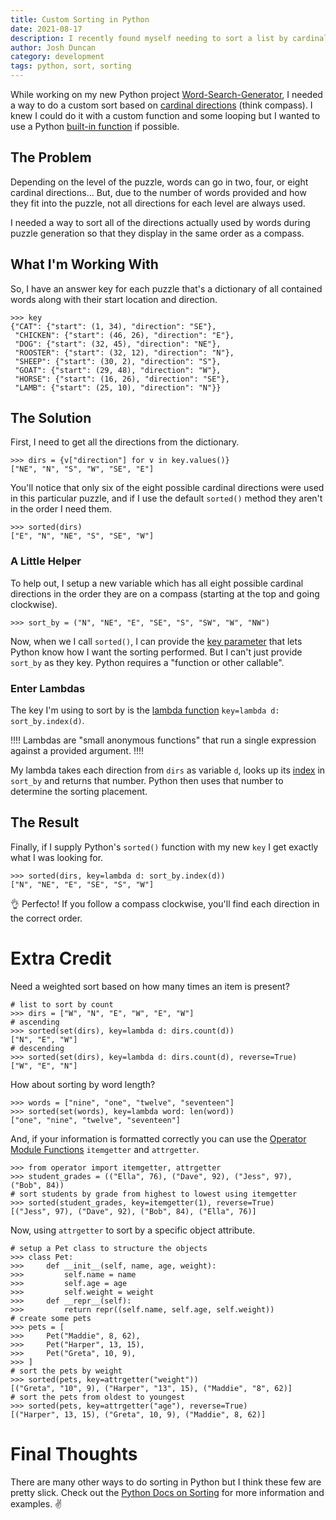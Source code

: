 ```yaml
---
title: Custom Sorting in Python
date: 2021-08-17
description: I recently found myself needing to sort a list by cardinal directions. Here's a super simple solution to do custom sorting in Python.
author: Josh Duncan
category: development
tags: python, sort, sorting
---
```


While working on my new Python project [Word-Search-Generator](https://github.com/joshbduncan/word-search-generator), I needed a way to do a custom sort based on [cardinal directions](https://en.wikipedia.org/wiki/cardinal_direction) (think compass). I knew I could do it with a custom function and some looping but I wanted to use a Python [built-in function](https://docs.python.org/3/library/functions.html#built-in-functions) if possible.

## The Problem

Depending on the level of the puzzle, words can go in two, four, or eight cardinal directions... But, due to the number of words provided and how they fit into the puzzle, not all directions for each level are always used.

I needed a way to sort all of the directions actually used by words during puzzle generation so that they display in the same order as a compass.

## What I'm Working With

So, I have an answer key for each puzzle that's a dictionary of all contained words along with their start location and direction.

```pycon
>>> key
{"CAT": {"start": (1, 34), "direction": "SE"},
 "CHICKEN": {"start": (46, 26), "direction": "E"},
 "DOG": {"start": (32, 45), "direction": "NE"},
 "ROOSTER": {"start": (32, 12), "direction": "N"},
 "SHEEP": {"start": (30, 2), "direction": "S"},
 "GOAT": {"start": (29, 48), "direction": "W"},
 "HORSE": {"start": (16, 26), "direction": "SE"},
 "LAMB": {"start": (25, 10), "direction": "N"}}
```

## The Solution

First, I need to get all the directions from the dictionary.

```pycon
>>> dirs = {v["direction"] for v in key.values()}
["NE", "N", "S", "W", "SE", "E"]
```

You'll notice that only six of the eight possible cardinal directions were used in this particular puzzle, and if I use the default `sorted()` method they aren't in the order I need them.

```pycon
>>> sorted(dirs)
["E", "N", "NE", "S", "SE", "W"]
```

### A Little Helper

To help out, I setup a new variable which has all eight possible cardinal directions in the order they are on a compass (starting at the top and going clockwise).

```pycon
>>> sort_by = ("N", "NE", "E", "SE", "S", "SW", "W", "NW")
```

Now, when we I call `sorted()`, I can provide the [key parameter](https://docs.python.org/3/howto/sorting.html#key-functions) that lets Python know how I want the sorting performed. But I can't just provide `sort_by` as they key. Python requires a "function or other callable".

### Enter Lambdas

The key I'm using to sort by is the [lambda function](https://docs.python.org/3/tutorial/controlflow.html#lambda-expressions) `key=lambda d: sort_by.index(d)`.

!!!!
Lambdas are "small anonymous functions" that run a single expression against a provided argument.
!!!!


My lambda takes each direction from `dirs` as variable `d`, looks up its [index](https://docs.python.org/3/tutorial/datastructures.html#data-structures) in `sort_by` and returns that number. Python then uses that number to determine the sorting placement.

## The Result

Finally, if I supply Python's `sorted()` function with my new `key` I get exactly what I was looking for.

```pycon
>>> sorted(dirs, key=lambda d: sort_by.index(d))
["N", "NE", "E", "SE", "S", "W"]
```

👌 Perfecto! If you follow a compass clockwise, you'll find each direction in the correct order.

# Extra Credit

Need a weighted sort based on how many times an item is present?

```pycon
# list to sort by count
>>> dirs = ["W", "N", "E", "W", "E", "W"]
# ascending
>>> sorted(set(dirs), key=lambda d: dirs.count(d))
["N", "E", "W"]
# descending
>>> sorted(set(dirs), key=lambda d: dirs.count(d), reverse=True)
["W", "E", "N"]
```

How about sorting by word length?

```pycon
>>> words = ["nine", "one", "twelve", "seventeen"]
>>> sorted(set(words), key=lambda word: len(word))
["one", "nine", "twelve", "seventeen"]
```

And, if your information is formatted correctly you can use the [Operator Module Functions](https://docs.python.org/3/howto/sorting.html#operator-module-functions) `itemgetter` and `attrgetter`.

```pycon
>>> from operator import itemgetter, attrgetter
>>> student_grades = (("Ella", 76), ("Dave", 92), ("Jess", 97), ("Bob", 84))
# sort students by grade from highest to lowest using itemgetter
>>> sorted(student_grades, key=itemgetter(1), reverse=True)
[("Jess", 97), ("Dave", 92), ("Bob", 84), ("Ella", 76)]
```

Now, using `attrgetter` to sort by a specific object attribute.

```pycon
# setup a Pet class to structure the objects
>>> class Pet:
>>>     def __init__(self, name, age, weight):
>>>         self.name = name
>>>         self.age = age
>>>         self.weight = weight
>>>     def __repr__(self):
>>>         return repr((self.name, self.age, self.weight))
# create some pets
>>> pets = [
>>>     Pet("Maddie", 8, 62),
>>>     Pet("Harper", 13, 15),
>>>     Pet("Greta", 10, 9),
>>> ]
# sort the pets by weight
>>> sorted(pets, key=attrgetter("weight"))
[("Greta", "10", 9), ("Harper", "13", 15), ("Maddie", "8", 62)]
# sort the pets from oldest to youngest
>>> sorted(pets, key=attrgetter("age"), reverse=True)
[("Harper", 13, 15), ("Greta", 10, 9), ("Maddie", 8, 62)]
```

# Final Thoughts

There are many other ways to do sorting in Python but I think these few are pretty slick. Check out the [Python Docs on Sorting](https://docs.python.org/3/howto/sorting.html) for more information and examples. ✌️
